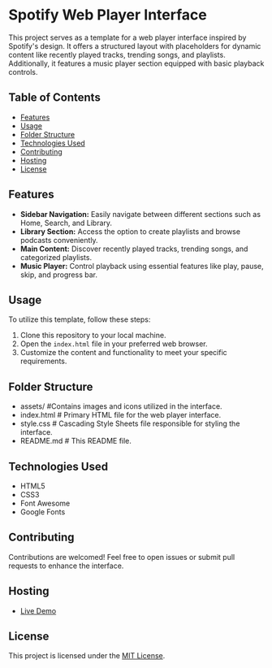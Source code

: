 # Spotify Web Player Interface

This project serves as a template for a web player interface inspired by Spotify's design. It offers a structured layout with placeholders for dynamic content like recently played tracks, trending songs, and playlists. Additionally, it features a music player section equipped with basic playback controls.

## Table of Contents

- [Features](#features)
- [Usage](#usage)
- [Folder Structure](#folder-structure)
- [Technologies Used](#technologies-used)
- [Contributing](#contributing)
- [Hosting](#hosting)
- [License](#license)

## Features

- **Sidebar Navigation:** Easily navigate between different sections such as Home, Search, and Library.
- **Library Section:** Access the option to create playlists and browse podcasts conveniently.
- **Main Content:** Discover recently played tracks, trending songs, and categorized playlists.
- **Music Player:** Control playback using essential features like play, pause, skip, and progress bar.

## Usage

To utilize this template, follow these steps:

1. Clone this repository to your local machine.
2. Open the `index.html` file in your preferred web browser.
3. Customize the content and functionality to meet your specific requirements.

## Folder Structure

- assets/ #Contains images and icons utilized in the interface.
- index.html # Primary HTML file for the web player interface.
- style.css # Cascading Style Sheets file responsible for styling the interface.
- README.md # This README file.

## Technologies Used

- HTML5
- CSS3
- Font Awesome
- Google Fonts

## Contributing

Contributions are welcomed! Feel free to open issues or submit pull requests to enhance the interface.

## Hosting

- [Live Demo](https://coder-deep1.github.io/spotify-design-clone/)

## License

This project is licensed under the [MIT License](LICENSE).
